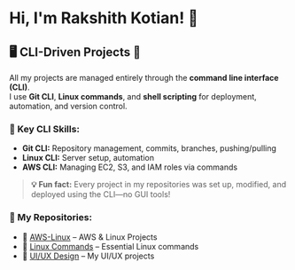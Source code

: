 # Hi, I'm Rakshith Kotian! 👋  

## 🖥️ CLI-Driven Projects 🚀
All my projects are managed entirely through the **command line interface (CLI)**.  
I use **Git CLI**, **Linux commands**, and **shell scripting** for deployment, automation, and version control.

### 🔹 Key CLI Skills:
- **Git CLI:** Repository management, commits, branches, pushing/pulling  
- **Linux CLI:** Server setup, automation  
- **AWS CLI:** Managing EC2, S3, and IAM roles via commands  

> **💡 Fun fact:** Every project in my repositories was set up, modified, and deployed using the CLI—no GUI tools!  

### 📌 My Repositories:
- 🔹 [AWS-Linux](https://github.com/Rakshithk1/aws-linux) – AWS & Linux Projects  
- 🔹 [Linux Commands](https://github.com/Rakshithk1/linux-cmds) – Essential Linux commands  
- 🔹 [UI/UX Design](https://github.com/Rakshithk1/ui-ux-design) – My UI/UX projects  



